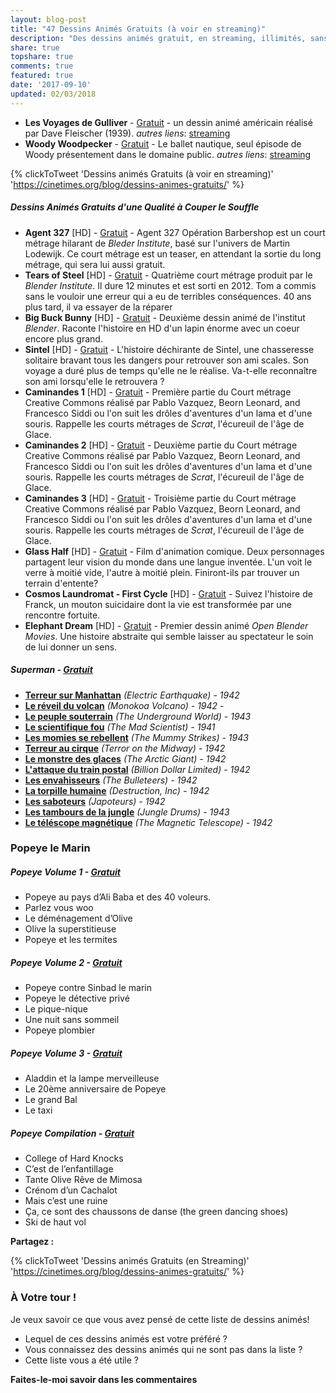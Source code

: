 ```yaml
---
layout: blog-post
title: "47 Dessins Animés Gratuits (à voir en streaming)"
description: "Des dessins animés gratuit, en streaming, illimités, sans inscription. Ça vous tente?"
share: true
topshare: true
comments: true
featured: true
date: '2017-09-10'
updated: 02/03/2018 
---
```


- **Les Voyages de Gulliver** - [Gratuit](http://cinetimes.org/Les-Voyages-de-Gulliver/) - un dessin animé américain réalisé par Dave Fleischer (1939).
*autres liens*: [streaming](https://upload.wikimedia.org/wikipedia/commons/8/87/Gullivers_Travels_%281939%29.webm)
- **Woody Woodpecker**  - [Gratuit](http://cinetimes.org/Woody-Woodpecker-Le-ballet-nautique/) - Le ballet nautique, seul épisode de Woody présentement dans le domaine public.
*autres liens*: [streaming](https://archive.org/details/woody_woodpecker_pantry_panic)

{% clickToTweet 'Dessins animés Gratuits (à voir en streaming)' 'https://cinetimes.org/blog/dessins-animes-gratuits/' %}  

##### Dessins Animés Gratuits d'une Qualité à Couper le Souffle
- **Agent 327** [HD] - [Gratuit](http://cinetimes.org/agent-327/) - Agent 327 Opération Barbershop est un court métrage hilarant de *Bleder Institute*, basé sur l'univers de Martin Lodewijk. Ce court métrage est un teaser, en attendant la sortie du long métrage, qui sera lui aussi gratuit.
- **Tears of Steel** [HD] - [Gratuit](http://cinetimes.org/tears-of-steel/) - Quatrième court métrage produit par le *Blender Institute*. Il dure 12 minutes et est sorti en 2012. Tom a commis sans le vouloir une erreur qui a eu de terribles conséquences. 40 ans plus tard, il va essayer de la réparer
- **Big Buck Bunny** [HD] - [Gratuit](http://cinetimes.org/big-buck-bunny/) - Deuxième dessin animé de l'institut *Blender*. Raconte l'histoire en HD d'un lapin énorme avec un coeur encore plus grand.
- **Sintel** [HD] - [Gratuit](http://cinetimes.org/sintel/) - L'histoire déchirante de Sintel, une chasseresse solitaire bravant tous les dangers pour retrouver son ami scales. Son voyage a duré plus de temps qu'elle ne le réalise. Va-t-elle reconnaître son ami lorsqu'elle le retrouvera ?
- **Caminandes 1** [HD] - [Gratuit](http://cinetimes.org/Caminandes-1/) - Première partie du Court métrage Creative Commons réalisé par Pablo Vazquez, Beorn Leonard, and Francesco Siddi ou l'on suit les drôles d'aventures d'un lama et d'une souris. Rappelle les courts métrages de *Scrat*, l'écureuil de l'âge de Glace.
- **Caminandes 2** [HD] - [Gratuit](http://cinetimes.org/Caminandes-2/) - Deuxième partie du Court métrage Creative Commons réalisé par Pablo Vazquez, Beorn Leonard, and Francesco Siddi ou l'on suit les drôles d'aventures d'un lama et d'une souris. Rappelle les courts métrages de *Scrat*, l'écureuil de l'âge de Glace.
- **Caminandes 3** [HD] - [Gratuit](http://cinetimes.org/Caminandes-3/) - Troisième partie du Court métrage Creative Commons réalisé par Pablo Vazquez, Beorn Leonard, and Francesco Siddi ou l'on suit les drôles d'aventures d'un lama et d'une souris. Rappelle les courts métrages de *Scrat*, l'écureuil de l'âge de Glace.
- **Glass Half** [HD] - [Gratuit](http://cinetimes.org/glass-half/) - Film d'animation comique. Deux personnages partagent leur vision du monde dans une langue inventée. L'un voit le verre à moitié vide, l'autre à moitié plein. Finiront-ils par trouver un terrain d'entente?
- **Cosmos Laundromat - First Cycle** [HD] - [Gratuit](http://cinetimes.org/cosmos-laundromat-first-cycle/) - Suivez l'histoire de Franck, un mouton suicidaire dont la vie est transformée par une rencontre fortuite.
- **Elephant Dream** [HD] - [Gratuit](https://www.youtube.com/watch?v=TLkA0RELQ1g&t=578s) - Premier dessin animé *Open Blender Movies*. Une histoire abstraite qui semble laisser au spectateur le soin de lui donner un sens.


##### Superman - [Gratuit](http://cinetimes.org/superman/)
- **[Terreur sur Manhattan](https://cinetimes.org/superman-terreur-sur-manhattan)** *(Electric Earthquake) - 1942*
- **[Le réveil du volcan](https://cinetimes.org/superman-le-reveil-du-volcan-monokoa/)** *(Monokoa Volcano) - 1942* - 
- **[Le peuple souterrain](https://cinetimes.org/superman-le-peuple-souterrain/)** *(The Underground World) - 1943* 
- **[Le scientifique fou](https://cinetimes.org/superman-le-scientifique-fou/)** *(The Mad Scientist) - 1941* 
- **[Les momies se rebellent](https://cinetimes.org/superman-les-momies-se-rebellent/)** *(The Mummy Strikes) - 1943* 
- **[Terreur au cirque](https://cinetimes.org/superman-terreur-au-cirque/)** *(Terror on the Midway) - 1942* 
- **[Le monstre des glaces](https://cinetimes.org/superman-le-monstre-des-glaces/)** *(The Arctic Giant) - 1942* 
- **[L'attaque du train postal](https://cinetimes.org/superman-l-attaque-du-train-postal/)** *(Billion Dollar Limited) - 1942* 
- **[Les envahisseurs](https://cinetimes.org/superman-les-envahisseurs/)** *(The Bulleteers) - 1942* 
- **[La torpille humaine](https://cinetimes.org/superman-la-torpille-humaine/)** *(Destruction, Inc) - 1942* 
- **[Les saboteurs](https://cinetimes.org/superman-les-saboteurs/)** *(Japoteurs) - 1942*
- **[Les tambours de la jungle](https://cinetimes.org/superman-les-tambours-de-la-jungle/)** *(Jungle Drums) - 1943* 
- **[Le téléscope magnétique](https://cinetimes.org/superman-le-telescope-magnetique/)** *(The Magnetic Telescope) - 1942* 

### Popeye le Marin
##### Popeye Volume 1 - [Gratuit](http://cinetimes.org/popeye-volume-1/)
- Popeye au pays d’Ali Baba et des 40 voleurs.
- Parlez vous woo
- Le déménagement d’Olive
- Olive la superstitieuse
- Popeye et les termites

##### Popeye Volume 2 - [Gratuit](http://cinetimes.org/popeye-volume-2/)
- Popeye contre Sinbad le marin
- Popeye le détective privé
- Le pique-nique
- Une nuit sans sommeil
- Popeye plombier

##### Popeye Volume 3 - [Gratuit](http://cinetimes.org/popeye-volume-3/)
- Aladdin et la lampe merveilleuse
- Le 20ème anniversaire de Popeye
- Le grand Bal
- Le taxi

##### Popeye Compilation - [Gratuit](http://cinetimes.org/popeye-compilation/)
- College of Hard Knocks 
- C’est de l’enfantillage 
- Tante Olive Rêve de Mimosa 
- Crénom d’un Cachalot 
- Mais c’est une ruine 
- Ça, ce sont des chaussons de danse (the green dancing shoes) 
- Ski de haut vol 

**Partagez :**

{% clickToTweet 'Dessins animés Gratuits (en Streaming)' 'https://cinetimes.org/blog/dessins-animes-gratuits/' %}  


### À Votre tour !
Je veux savoir ce que vous avez pensé de cette liste de dessins animés!

- Lequel de ces dessins animés est votre préféré ?
- Vous connaissez des dessins animés qui ne sont pas dans la liste ?
- Cette liste vous a été utile ?

**Faites-le-moi savoir dans les commentaires**

<!-- Banière in blog posts
<ins class="adsbygoogle my-4"style="display:block"data-ad-client="ca-pub-3093835180445554"data-ad-slot="5575323170"data-ad-format="link"></ins>
<script> (adsbygoogle = window.adsbygoogle || []).push({}); </script>


###### Sources utilisées pour créer cette liste
...
- [Public Domain Films - Looneytunes Wikia](http://looneytunes.wikia.com/wiki/Category:Public_domain_films)
- [Looney tunes dans le Domaine Public](https://web.archive.org/web/20160326103626/http://looney.goldenagecartoons.com/DVDvideo/PD)
- [Cartoons in the public domain](http://looneytunes.wikia.com/wiki/List_of_cartoons_that_are_currently_in_the_Public_Domain) -->